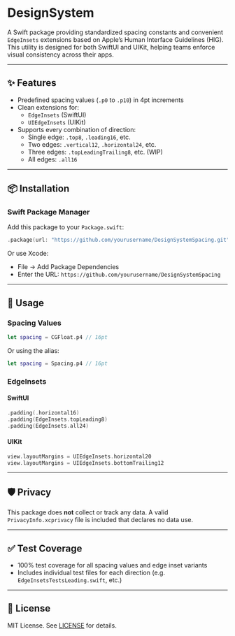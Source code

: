 # DesignSystem

A Swift package providing standardized spacing constants and convenient `EdgeInsets` extensions based on Apple’s Human Interface Guidelines (HIG). This utility is designed for both SwiftUI and UIKit, helping teams enforce visual consistency across their apps.

---

## ✨ Features

- Predefined spacing values (`.p0` to `.p10`) in 4pt increments
- Clean extensions for:
  - `EdgeInsets` (SwiftUI)
  - `UIEdgeInsets` (UIKit)
- Supports every combination of direction:
  - Single edge: `.top8`, `.leading16`, etc.
  - Two edges: `.vertical12`, `.horizontal24`, etc.
  - Three edges: `.topLeadingTrailing8`, etc. (WIP)
  - All edges: `.all16`

---

## 📦 Installation

### Swift Package Manager

Add this package to your `Package.swift`:

```swift
.package(url: "https://github.com/yourusername/DesignSystemSpacing.git", from: "1.0.0")
```

Or use Xcode:

- File → Add Package Dependencies
- Enter the URL: `https://github.com/yourusername/DesignSystemSpacing`

---

## 🧱 Usage

### Spacing Values

```swift
let spacing = CGFloat.p4 // 16pt
```

Or using the alias:

```swift
let spacing = Spacing.p4 // 16pt
```

### EdgeInsets

#### SwiftUI

```swift
.padding(.horizontal16)
.padding(EdgeInsets.topLeading8)
.padding(EdgeInsets.all24)
```

#### UIKit

```swift
view.layoutMargins = UIEdgeInsets.horizontal20
view.layoutMargins = UIEdgeInsets.bottomTrailing12
```

---

## 🛡 Privacy

This package does **not** collect or track any data. A valid `PrivacyInfo.xcprivacy` file is included that declares no data use.

---

## ✅ Test Coverage

- 100% test coverage for all spacing values and edge inset variants
- Includes individual test files for each direction (e.g. `EdgeInsetsTestsLeading.swift`, etc.)

---

## 🧩 License

MIT License. See [LICENSE](./LICENSE) for details.
